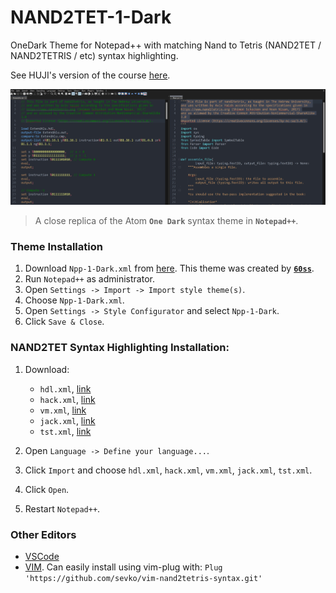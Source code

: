 # NAND2TET-1-Dark
OneDark Theme for Notepad++ with matching Nand to Tetris (NAND2TET / NAND2TETRIS / etc) syntax highlighting.

See HUJI's version of the course [here](https://github.com/AvivYaish/nand2tetris_HUJI).

![Npp-1-Dark](https://raw.githubusercontent.com/AvivYaish/NAND2TET-1-Dark/master/screenshot.jpg)
> A close replica of the Atom **`One Dark`** syntax theme in **`Notepad++`**.

### Theme Installation

1. Download `Npp-1-Dark.xml` from
   [here](https://raw.githubusercontent.com/AvivYaish/NAND2TET-1-Dark/master/Npp-1-Dark.xml).
   This theme was created by [**`60ss`**](https://github.com/60ss/Npp-1-Dark).
2. Run `Notepad++` as administrator.
3. Open `Settings -> Import -> Import style theme(s)`.
4. Choose `Npp-1-Dark.xml`.
5. Open `Settings -> Style Configurator` and select `Npp-1-Dark`.
6. Click `Save & Close`.

### NAND2TET Syntax Highlighting Installation:

1. Download:

   - `hdl.xml`, [link](https://raw.githubusercontent.com/AvivYaish/NAND2TET-1-Dark/master/hdl.xml)
   - `hack.xml`, [link](https://raw.githubusercontent.com/AvivYaish/NAND2TET-1-Dark/master/hack.xml)
   - `vm.xml`, [link](https://raw.githubusercontent.com/AvivYaish/NAND2TET-1-Dark/master/vm.xml)
   - `jack.xml`, [link](https://raw.githubusercontent.com/AvivYaish/NAND2TET-1-Dark/master/jack.xml)
   - `tst.xml`, [link](https://raw.githubusercontent.com/AvivYaish/NAND2TET-1-Dark/master/tst.xml)

2. Open `Language -> Define your language...`.
3. Click `Import` and choose `hdl.xml`, `hack.xml`, `vm.xml`, `jack.xml`, `tst.xml`.
4. Click `Open`.
5. Restart `Notepad++`.

### Other Editors
- [VSCode](https://marketplace.visualstudio.com/items?itemName=AvivYaish.nand-ide)
- [VIM](https://github.com/sevko/vim-nand2tetris-syntax).
  Can easily install using vim-plug with:
  `Plug 'https://github.com/sevko/vim-nand2tetris-syntax.git'`
